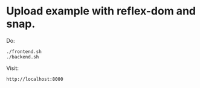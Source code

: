 # Upload example with reflex-dom and snap.

Do:

    ./frontend.sh
    ./backend.sh

Visit:

    http://localhost:8000
